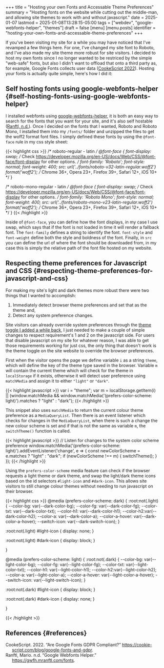 +++
title = "Hosting your own Fonts and Accessable Theme Preferences"
summary = "Hosting fonts on the website while cutting out the middle-man, and allowing site themes to work with and without javascript."
date = 2025-01-07
lastmod = 2025-01-08T13:28:15-05:00
tags = ["webdev", "google-webfonts-helper", "themes"]
draft = false
[menu]
  [menu.posts]
    identifier = "hosting-your-own-fonts-and-accessable-theme-preferences"
+++

If you've been visiting my site for a while you may have noticed that I've revamped a few things here. For one, I've changed my site font to Roboto, and I've also made my site theme more robust for site visitors. I decided to host my own fonts since I no longer wanted to be restriced by the simple "web-safe" fonts, but also I didn't want to offload that onto a third party as, for example, Google Fonts collects user data (<a href="#citeproc_bib_item_1">CookeScript 2022</a>). Hosting your fonts is actually quite simple, here's how I did it:


## Self hosting fonts using google-webfonts-helper {#self-hosting-fonts-using-google-webfonts-helper}

I installed webfonts using [google-webfonts-helper](https://gwfh.mranftl.com/fonts), it is both an easy way to search for the fonts that you want for your site, and it's also self hostable (<a href="#citeproc_bib_item_2">Ranftl, n.d.</a>). Once I decided on the fonts that I wanted, Roboto and Roboto Mono, I installed them into my `/fonts/` folder and unzipped the files to get the woff2 format font files. I simply defined these fonts by using the `@font-face` rule in my css style sheet:

{{< highlight css >}}
/* roboto-regular - latin */
@font-face {
  font-display: swap; /* Check https://developer.mozilla.org/en-US/docs/Web/CSS/@font-face/font-display for other options. */
  font-family: 'Roboto';
  font-style: normal;
  font-weight: 400;
  src: url('../fonts/roboto-v32-latin-regular.woff2') format('woff2'); /* Chrome 36+, Opera 23+, Firefox 39+, Safari 12+, iOS 10+ */
}

/* roboto-mono-regular - latin */
@font-face {
  font-display: swap; /* Check https://developer.mozilla.org/en-US/docs/Web/CSS/@font-face/font-display for other options. */
  font-family: 'Roboto Mono';
  font-style: normal;
  font-weight: 400;
  src: url('../fonts/roboto-mono-v23-latin-regular.woff2') format('woff2'); /* Chrome 36+, Opera 23+, Firefox 39+, Safari 12+, iOS 10+ */
}
{{< /highlight >}}

Inside of `@font-face`, you can define how the font displays, in my case I use swap, which says that if the font is not loaded in time it will render a fallback font. The `font-family` defines a string to identify the font. `font-style` and `font-weight` define both the style and boldness of the font. Finally, in `src` you can define the url of where the font should be downloaded from, in my case this is simply the relative path of the font file hosted on my website.


## Respecting theme preferences for Javascript and CSS {#respecting-theme-preferences-for-javascript-and-css}

For making my site's light and dark themes more robust there were two things that I wanted to accomplish:

1.  Immediately detect browser theme preferences and set that as the theme and,
2.  Detect any system preference changes.

Site visitors can already override system preferences through the [theme toggle I added a while back](https://jordanherzstein.com/posts/light_theme_plus_i_hate_daylight_savings/), I just needed to make a couple of simple changes to respect requirement's 1 and 2 on the javascript side. For users that disable javascript on my site for whatever reason, I was able to get those requirements working for just css, the only thing that doesn't work is the theme toggle on the site website to override the browser preferences.

First when the visitor opens the page we define variable `i` as a string `theme`, which will define the key of the theme type saved in the browser. Variable `m` will contain the current theme which will check for the theme in `localStorage` if it exists, otherwise it will detect user preference using `matchMedia` and assign it to either `"light"` or `"dark"`.

{{< highlight javascript >}}
var i = "theme";
var m = localStorage.getItem(i) || (window.matchMedia && window.matchMedia('(prefers-color-scheme: light)').matches ? "light" : "dark");
{{< /highlight >}}

This snippet also uses `matchMedia` to return the current colour theme preference as a `MediaQueryList`. Then there is an event listener which checks for changes in the `MediaQueryList`, when there is such a change the new colour scheme is set and if that is not the same as variable `m`, the `switchTheme()` function is called.

{{< highlight javascript >}}
// Listen for changes to the system color scheme preference
window.matchMedia('(prefers-color-scheme: light)').addEventListener('change', e => {
    const newColorScheme = e.matches ? "light" : "dark";
    if (newColorScheme !== m) {
	switchTheme();
    }
});
{{< /highlight >}}

Using the `prefers-color-scheme` media feature can check if the browser requests a light theme or dark theme, and swap the light/dark theme icons based on the id selectors `#light-icon` and `#dark-icon`. This allows site visitors to still change colour themes without needing to run javascript on their browser.

{{< highlight css >}}
@media (prefers-color-scheme: dark) {
  :root:not(.light) {
    --color-bg: var(--dark-color-bg);
    --color-fg: var(--dark-color-fg);
    --color-txt: var(--dark-color-txt);
    --color-h1: var(--dark-color-h1);
    --color-h2:var(--dark-color-h2);
    --color-a: var(--dark-color-a);
    --color-a-hover: var(--dark-color-a-hover);
    --switch-icon: var(--dark-switch-icon);
  }

  :root:not(.light) #light-icon {
      display: none;
  }

  :root:not(.light) #dark-icon {
      display: block;
  }

}

@media (prefers-color-scheme: light) {
  :root:not(.dark) {
    --color-bg: var(--light-color-bg);
    --color-fg: var(--light-color-fg);
    --color-txt: var(--light-color-txt);
    --color-h1: var(--light-color-h1);
    --color-h2:var(--light-color-h2);
    --color-a: var(--light-color-a);
    --color-a-hover: var(--light-color-a-hover);
    --switch-icon: var(--light-switch-icon);
  }

  :root:not(.dark) #light-icon {
      display: block;
  }

  :root:not(.dark) #dark-icon {
      display: none;
  }

}

{{< /highlight >}}


## References {#references}

<style>.csl-entry{text-indent: -1.5em; margin-left: 1.5em;}</style><div class="csl-bib-body">
  <div class="csl-entry"><a id="citeproc_bib_item_1"></a>CookeScript. 2022. “Are Google Fonts GDPR Compliant?” <a href="https://cookie-script.com/blog/google-fonts-and-gdpr">https://cookie-script.com/blog/google-fonts-and-gdpr</a>.</div>
  <div class="csl-entry"><a id="citeproc_bib_item_2"></a>Ranftl, Mario. n.d. “Google Webfonts Helper.” <a href="https://gwfh.mranftl.com/fonts">https://gwfh.mranftl.com/fonts</a>.</div>
</div>
